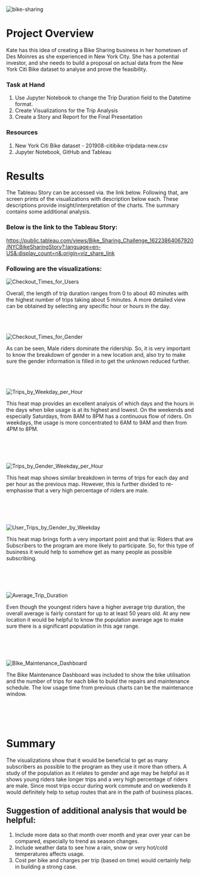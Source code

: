 ![bike-sharing](https://user-images.githubusercontent.com/78666055/120812348-e662fa80-c51a-11eb-910e-397fdf21196c.png)


# Project Overview
Kate has this idea of creating a Bike Sharing business in her hometown of Des Moinres as she experienced in New York City. She has a potential investor, and she needs to build a proposal on actual data from the New York Citi Bike dataset to analyse and prove the feasibility.

### Task at Hand
1.  Use Jupyter Notebook to change the Trip Duration field to the Datetime format.
2.  Create Visualizations for the Trip Analysis
3.  Create a Story and Report for the Final Presentation

### Resources
1.  New York Citi Bike dataset - 201908-citibike-tripdata-new.csv
2.  Jupyter Notebook, GitHub and Tableau

# Results
The Tableau Story can be accessed via. the link below. Following that, are screen prints of the visualizations with description below each. These descriptions provide insight/interpretation of the charts. The summary contains some additional analysis.

### Below is the link to the Tableau Story:
https://public.tableau.com/views/Bike_Sharing_Challenge_16223864067920/NYCBikeSharingStory?:language=en-US&:display_count=n&:origin=viz_share_link


### Following are the visualizations:

![Checkout_Times_for_Users](https://user-images.githubusercontent.com/78666055/120805487-de538c80-c513-11eb-8a5d-e18c3292152b.png)

Overall, the length of trip duration ranges from 0 to about 40 minutes with the highest number of trips taking about 5 minutes. A more detailed view can be obtained by selecting any specific hour or hours in the day.
<br>
<br>
<br>
<br>


![Checkout_Times_for_Gender](https://user-images.githubusercontent.com/78666055/120805499-e14e7d00-c513-11eb-8b52-eaef109363b3.png)

As can be seen, Male riders dominate the ridership. So, it is very important to know the breakdown of gender in a new location and, also try to make sure the gender information is filled in to get the unknown reduced further.
<br>
<br>
<br>
<br>  
  

![Trips_by_Weekday_per_Hour](https://user-images.githubusercontent.com/78666055/120805537-ec091200-c513-11eb-805c-0fbe185c4945.png)

This heat map provides an excellent analysis of which days and the hours in the days when bike usage is at its highest and lowest. On the weekends and especially Saturdays, from 8AM to 8PM has a continuous flow of riders. On weekdays, the usage is more concentrated to 6AM to 9AM and then from 4PM to 8PM.  
<br>
<br>
<br>
<br>


![Trips_by_Gender_Weekday_per_Hour](https://user-images.githubusercontent.com/78666055/120805561-ef040280-c513-11eb-8d24-f1e9a82c9791.png)

This heat map shows similar breakdown in terms of trips for each day and per hour as the previous map. However, this is further divided to re-emphasise that a very high percentage of riders are male.  
<br>
<br>
<br>
<br>


![User_Trips_by_Gender_by_Weekday](https://user-images.githubusercontent.com/78666055/120805581-f3c8b680-c513-11eb-8824-3c64af38b2d4.png)

This heat map brings forth a very important point and that is: Riders that are Subscribers to the program are more likely to participate. So, for this type of business it would help to somehow get as many people as possible subscribing.  
<br>
<br>
<br>
<br>


![Average_Trip_Duration](https://user-images.githubusercontent.com/78666055/120805612-fcb98800-c513-11eb-914b-df7fb45a7c39.png)

Even though the youngest riders have a higher average trip duration, the overall average is fairly constant for up to at least 50 years old. At any new location it would be helpful to know the population average age to make sure there is a significant population in this age range.  
<br>
<br>
<br>
<br>


![BIke_Maintenance_Dashboard](https://user-images.githubusercontent.com/78666055/120805641-03e09600-c514-11eb-94a1-28a84b7c644f.png)

The Bike Maintenance Dashboard was included to show the bike utilisation and the number of trips for each bike to build the repairs and maintenance schedule. The low usage time from previous charts can be the maintenance window.  
<br>
<br>
<br>
<br>


# Summary
The visualizations show that it would be beneficial to get as many subscribers as possible to the program as they use it more than others. A study of the population as it relates to gender and age may be helpful as it shows young riders take longer trips and a very high percentage of riders are male.
Since most trips occur during work commute and on weekends it would definitely help to setup routes that are in the path of business places.

## Suggestion of additional analysis that would be helpful:
1.  Include more data so that month over month and year over year can be compared, especially to trend as season changes.
2.  Include weather data to see how a rain, snow or very hot/cold temperatures affects usage.
3.  Cost per bike and charges per trip (based on time) would certainly help in building a strong case.
